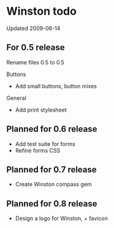 Winston todo
============

Updated 2009-06-14

For 0.5 release
---------------

Rename files 0.5 to 0.5

Buttons

* Add small buttons, button mixes

General

* Add print stylesheet

Planned for 0.6 release
-----------------------

* Add test suite for forms
* Refine forms CSS

Planned for 0.7 release
-----------------------

* Create Winston compass gem

Planned for 0.8 release
-----------------------

* Design a logo for Winston, + favicon